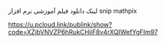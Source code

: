 لینک دانلود فیلم آموزشی نرم افزار snip mathpix


https://u.pcloud.link/publink/show?code=XZjbVNVZP6hRukCHiiF8v4rXQIWefYgFIm97

